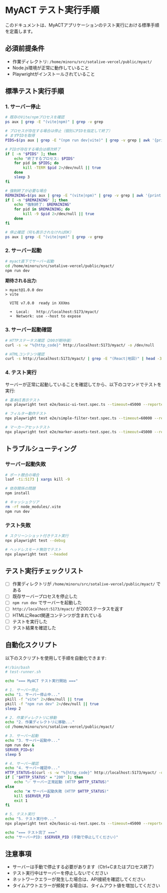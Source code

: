 # MyACT テスト実行手順

このドキュメントは、MyACTアプリケーションのテスト実行における標準手順を定義します。

## 必須前提条件

- 作業ディレクトリ: `/home/minoru/src/sotalive-vercel/public/myact/`
- Node.js環境が正常に動作していること
- Playwrightがインストールされていること

## 標準テスト実行手順

### 1. サーバー停止

```bash
# 既存のVite/npmプロセスを確認
ps aux | grep -E "(vite|npm)" | grep -v grep

# プロセスが存在する場合は停止（個別にPIDを指定して終了）
# まずPIDを取得
PIDS=$(ps aux | grep -E "(npm run dev|vite)" | grep -v grep | awk '{print $2}')

# PIDが存在する場合は順次終了
if [ -n "$PIDS" ]; then
    echo "終了するプロセス: $PIDS"
    for pid in $PIDS; do
        kill -TERM $pid 2>/dev/null || true
    done
    sleep 3
fi

# 強制終了が必要な場合
REMAINING=$(ps aux | grep -E "(vite|npm)" | grep -v grep | awk '{print $2}')
if [ -n "$REMAINING" ]; then
    echo "強制終了: $REMAINING"
    for pid in $REMAINING; do
        kill -9 $pid 2>/dev/null || true
    done
fi

# 停止確認（何も表示されなければOK）
ps aux | grep -E "(vite|npm)" | grep -v grep
```

### 2. サーバー起動

```bash
# myact直下でサーバー起動
cd /home/minoru/src/sotalive-vercel/public/myact/
npm run dev
```

**期待される出力:**
```
> myact@1.0.0 dev
> vite

  VITE v7.0.0  ready in XXXms

  ➜  Local:   http://localhost:5173/myact/
  ➜  Network: use --host to expose
```

### 3. サーバー起動確認

```bash
# HTTPステータス確認（200が期待値）
curl -s -w "%{http_code}" http://localhost:5173/myact/ -o /dev/null

# HTMLコンテンツ確認
curl -s http://localhost:5173/myact/ | grep -E "(React|地図)" | head -3
```

### 4. テスト実行

サーバーが正常に起動していることを確認してから、以下のコマンドでテストを実行:

```bash
# 基本UI表示テスト
npx playwright test e2e/basic-ui-test.spec.ts --timeout=45000 --reporter=line

# フィルター動作テスト
npx playwright test e2e/simple-filter-test.spec.ts --timeout=60000 --reporter=line

# マーカーアセットテスト
npx playwright test e2e/marker-assets-test.spec.ts --timeout=45000 --reporter=line
```

## トラブルシューティング

### サーバー起動失敗

```bash
# ポート競合の場合
lsof -ti:5173 | xargs kill -9

# 依存関係の問題
npm install

# キャッシュクリア
rm -rf node_modules/.vite
npm run dev
```

### テスト失敗

```bash
# スクリーンショット付きテスト実行
npx playwright test --debug

# ヘッドレスモード無効でテスト
npx playwright test --headed
```

## テスト実行チェックリスト

- [ ] 作業ディレクトリが `/home/minoru/src/sotalive-vercel/public/myact/` である
- [ ] 既存サーバープロセスを停止した
- [ ] `npm run dev` でサーバーを起動した
- [ ] `http://localhost:5173/myact/` が200ステータスを返す
- [ ] HTMLにReact関連コンテンツが含まれている
- [ ] テストを実行した
- [ ] テスト結果を確認した

## 自動化スクリプト

以下のスクリプトを使用して手順を自動化できます:

```bash
#!/bin/bash
# test-runner.sh

echo "=== MyACT テスト実行開始 ==="

# 1. サーバー停止
echo "1. サーバー停止中..."
pkill -f "vite" 2>/dev/null || true
pkill -f "npm run dev" 2>/dev/null || true
sleep 2

# 2. 作業ディレクトリに移動
echo "2. 作業ディレクトリに移動..."
cd /home/minoru/src/sotalive-vercel/public/myact/

# 3. サーバー起動
echo "3. サーバー起動中..."
npm run dev &
SERVER_PID=$!
sleep 5

# 4. サーバー確認
echo "4. サーバー確認中..."
HTTP_STATUS=$(curl -s -w "%{http_code}" http://localhost:5173/myact/ -o /dev/null)
if [ "$HTTP_STATUS" = "200" ]; then
    echo "✅ サーバー正常起動 (HTTP $HTTP_STATUS)"
else
    echo "❌ サーバー起動失敗 (HTTP $HTTP_STATUS)"
    kill $SERVER_PID
    exit 1
fi

# 5. テスト実行
echo "5. テスト実行中..."
npx playwright test e2e/basic-ui-test.spec.ts --timeout=45000 --reporter=line

echo "=== テスト完了 ==="
echo "サーバーPID: $SERVER_PID (手動で停止してください)"
```

## 注意事項

- サーバーは手動で停止する必要があります（Ctrl+Cまたはプロセス終了）
- テスト実行中はサーバーを停止しないでください
- ネットワークエラーが発生した場合は、API接続を確認してください
- タイムアウトエラーが頻発する場合は、タイムアウト値を増加してください